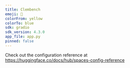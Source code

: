 ```yaml
---
title: Clembench
emoji: 🏢
colorFrom: yellow
colorTo: blue
sdk: gradio
sdk_version: 4.3.0
app_file: app.py
pinned: false
---
```


Check out the configuration reference at https://huggingface.co/docs/hub/spaces-config-reference
